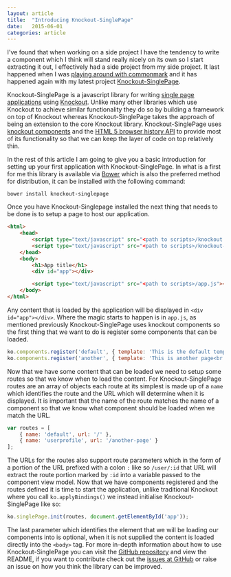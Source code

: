 ```yaml
---
layout: article
title:  "Introducing Knockout-SinglePage"
date:   2015-06-01
categories: article
---
```


I've found that when working on a side project I have the tendency to write a component which I think will stand really nicely on its own so I start extracting it out, I effectively had a side project from my side project. It last happened when I was [playing around with commonmark](/article/2014/12/07/adventures-with-commonmark/) and it has happened again with my latest project [Knockout-SinglePage](https://github.com/mlowen/knockout-singlepage).

Knockout-SinglePage is a javascript library for writing [single page applications](http://en.wikipedia.org/wiki/Single-page_application) using [Knockout](http://knockoutjs.com/). Unlike many other libraries which use Knockout to achieve similar functionality they do so by building a framework on top of Knockout whereas Knockout-SinglePage takes the approach of being an extension to the core Knockout library. Knockout-SinglePage uses [knockout components](http://knockoutjs.com/documentation/component-overview.html) and the [HTML 5 browser history API](http://diveintohtml5.info/history.html) to provide most of its functionality so that we can keep the layer of code on top relatively thin.

In the rest of this article I am going to give you a basic introduction for setting up your first application with Knockout-SinglePage. In what is a first for me this library is available via [Bower](http://bower.io/) which is also the preferred method for distribution, it can be installed with the following command:

```
bower install knockout-singlepage
```

Once you have Knockout-Singlepage installed the next thing that needs to be done is to setup a page to host our application.

```html
<html>
	<head>
		<script type="text/javascript" src="<path to scripts>/knockout.js"></script>
		<script type="text/javascript" src="<path to scripts>/knockout-singlepage.js"></script>
	</head>
	<body>
		<h1>App title</h1>
		<div id="app"></div>

		<script type="text/javascript" src="<path to scripts>/app.js"></script>
	</body>
</html>
```

Any content that is loaded by the application will be displayed in `<div id="app"></div>`. Where the magic starts to happen is in `app.js`, as mentioned previously Knockout-SinglePage uses knockout components so the first thing that we want to do is register some components that can be loaded.

```js
ko.components.register('default', { template: 'This is the default template<br /><a href="/another-page">Go to another page</a>' });
ko.components.register('another', { template: 'This is another page<br /><a href="/">Go back to the default page</a>' });
```

Now that we have some content that can be loaded we need to setup some routes so that we know when to load the content. For Knockout-SinglePage routes are an array of objects each route at its simplest is made up of a `name` which identifies the route and the URL which will determine when it is displayed. It is important that the name of the route matches the name of a component so that we know what component should be loaded when we match the URL.

```js
var routes = [
	{ name: 'default', url: '/' },
	{ name: 'userprofile', url: '/another-page' }
];
```

The URLs for the routes also support route parameters which in the form of a portion of the URL prefixed with a colon `:` like so `/user/:id` that URL will extract the route portion marked by `:id` into a variable passed to the component view model. Now that we have components registered and the routes defined it is time to start the application, unlike traditional Knockout where you call `ko.applyBindings()` we instead initialise Knockout-SinglePage like so:

```js
ko.singlePage.init(routes, document.getElementById('app'));
```

The last parameter which identifies the element that we will be loading our components into is optional, when it is not supplied the content is loaded directly into the `<body>` tag. For more in-depth information about how to use Knockout-SinglePage you can visit the [GitHub repository](https://github.com/mlowen/knockout-singlepage) and view the README, if you want to contribute check out the [issues at GitHub](https://github.com/mlowen/knockout-singlepage/issues) or raise an issue on how you think the library can be improved.
